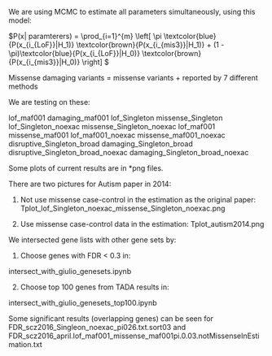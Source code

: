 We are using MCMC to estimate all parameters simultaneously, using this model:

$P(x| paramterers) = \prod_{i=1}^{m} \left[ \pi \textcolor{blue}{P(x_{i_{LoF}}|H_1)} \textcolor{brown}{P(x_{i_{mis3}}|H_1)} + (1 - \pi)\textcolor{blue}{P(x_{i_{LoF}}|H_0)} \textcolor{brown}{P(x_{i_{mis3}}|H_0)} \right] $


Missense damaging variants = missense variants + reported by 7 different methods

We are testing on these:

lof_maf001	damaging_maf001
lof_Singleton	missense_Singleton
lof_Singleton_noexac	missense_Singleton_noexac
lof_maf001	missense_maf001
lof_maf001_noexac	missense_maf001_noexac
disruptive_Singleton_broad	damaging_Singleton_broad
disruptive_Singleton_broad_noexac	damaging_Singleton_broad_noexac

Some plots of current results are in *png files.

There are two pictures for Autism paper in 2014: 

1) Not use missense case-control in the estimation as the original paper: Tplot_lof_Singleton_noexac_missense_Singleton_noexac.png

2) Use missense case-control data in the estimation: Tplot_autism2014.png

We intersected gene lists with other gene sets by:

1) Choose genes with FDR < 0.3 in:

intersect_with_giulio_genesets.ipynb

2) Choose top 100 genes from TADA results in:

intersect_with_giulio_genesets_top100.ipynb

Some significant results (overlapping genes) can be seen for FDR_scz2016_Singleon_noexac_pi026.txt.sort03 and FDR_scz2016_april.lof_maf001_missense_maf001pi.0.03.notMissenseInEstimation.txt 
